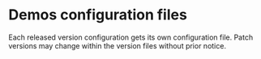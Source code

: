 # Demos configuration files

Each released version configuration gets its own configuration file.
Patch versions may change within the version files without prior notice.

